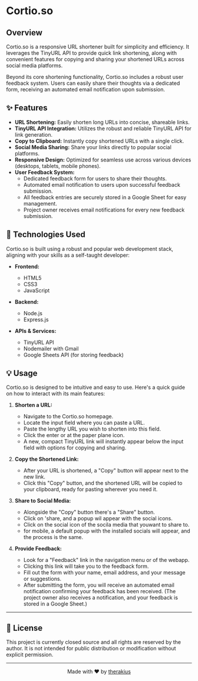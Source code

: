 # Cortio.so

## Overview

Cortio.so is a responsive URL shortener built for simplicity and efficiency. It leverages the TinyURL API to provide quick link shortening, along with convenient features for copying and sharing your shortened URLs across social media platforms.

Beyond its core shortening functionality, Cortio.so includes a robust user feedback system. Users can easily share their thoughts via a dedicated form, receiving an automated email notification upon submission. 

## ✨ Features

* **URL Shortening:** Easily shorten long URLs into concise, shareable links.
* **TinyURL API Integration:** Utilizes the robust and reliable TinyURL API for link generation.
* **Copy to Clipboard:** Instantly copy shortened URLs with a single click.
* **Social Media Sharing:** Share your links directly to popular social platforms.
* **Responsive Design:** Optimized for seamless use across various devices (desktops, tablets, mobile phones).
* **User Feedback System:**
    * Dedicated feedback form for users to share their thoughts.
    * Automated email notification to users upon successful feedback submission.
    * All feedback entries are securely stored in a Google Sheet for easy management.
    * Project owner receives email notifications for every new feedback submission.

## 🚀 Technologies Used

Cortio.so is built using a robust and popular web development stack, aligning with your skills as a self-taught developer:

* **Frontend:**
    * HTML5
    * CSS3
    * JavaScript

* **Backend:**
    * Node.js
    * Express.js

* **APIs & Services:**
    * TinyURL API
    * Nodemailer with Gmail
    * Google Sheets API (for storing feedback)


## 💡 Usage

Cortio.so is designed to be intuitive and easy to use. Here's a quick guide on how to interact with its main features:

1.  **Shorten a URL:**
    * Navigate to the Cortio.so homepage.
    * Locate the input field where you can paste a URL.
    * Paste the lengthy URL you wish to shorten into this field.
    * Click the enter or at the paper plane icon.
    * A new, compact TinyURL link will instantly appear below the input field with options for copying and sharing.

2.  **Copy the Shortened Link:**
    * After your URL is shortened, a "Copy" button will appear next to the new link.
    * Click this "Copy" button, and the shortened URL will be copied to your clipboard, ready for pasting wherever you need it.

3.  **Share to Social Media:**
    * Alongside the "Copy" button there's a "Share" button.
    * Click on 'share, and a popup wil appear with the social icons.
    * Click on the social icon of the socila media that youwant to share to.
    * for mobile, a default popup with the installed socials will appear, and the process is the same. 

4.  **Provide Feedback:**
    * Look for a "Feedback" link in the navigation menu or of the webapp.
    * Clicking this link will take you to the feedback form.
    * Fill out the form with your name, email address, and your message or suggestions.
    * After submitting the form, you will receive an automated email notification confirming your feedback has been received. (The project owner also receives a notification, and your feedback is stored in a Google Sheet.)

---

## 📄 License

This project is currently closed source and all rights are reserved by the author. It is not intended for public distribution or modification without explicit permission.

---

<p align="center">Made with ❤️ by <a href="https://github.com/therakius">therakius</a></p>
